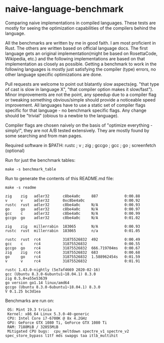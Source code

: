 # naive-language-benchmark

Comparing naive implementations in compiled languages. These tests are mostly for seeing the optimization capabilities of the compilers behind the language.

All the benchmarks are written by me in good faith. I am most proficient in Rust. The others are written based on official language docs.
The first language gets an original implementation(might be based on RosettaCode, Wikipedia, etc.) and the following implementations
are based on that implementation as closely as possible. Getting a benchmark to work in the following languages is mostly just satisfying 
the compiler (type) errors, no other language specific optimizations are done.

Pull requests are welcome to point out blatantly slow aspects(eg. "that type of cast is slow in language X", "that compiler option makes it slow/fast"). Minor improvements
are not the point, any speedup due to a compiler flag or tweaking something obvious/simple should provide a noticeable speed improvement. 
All languages have to use a static set of compiler flags specific for that language - no benchmark specific flags.
Any change should be "trivial" (obious to a newbie to the language).

Compiler flags are chosen naively on the basis of "optimize everything - simply!", they are not A/B tested extensively. They are mostly found by some searching and from man pages.

Required software in $PATH: rustc ; v ; zig ; gccgo ; gcc ; go ; screenfetch (optional)

Run for just the benchmark tables:
```
make -s benchmark_table
```

Run to generate the contents of this README.md file:
```
make -s readme
```

```
zig    zig   adler32      c8be4a0c     887            0:00.88 
v      v     adler32      0xc8be4a0c                  0:00.92 
rustc  rust  adler32      c8be4a0c     N/A            0:00.93 
go     go    adler32      c8be4a0c     N/A            0:00.97 
gcc    c     adler32      c8be4a0c     N/A            0:00.99 
gccgo  go    adler32      c8be4a0c     N/A            0:01.02 

zig    zig   millerrabin  183065       N/A            0:00.93 
rustc  rust  millerrabin  183065       n/a            0:01.05 

rustc  rust  rc4          31875526832  492            0:00.49 
gcc    c     rc4          31875526832                 0:00.55 
gccgo  go    rc4          31875526832  666.719704ms   0:00.67 
zig    zig   rc4          31875526832  683            0:00.68 
go     go    rc4          31875526832  1.588962454s   0:01.59 
v      v     rc4          31875526832                 0:01.91 
```
```
rustc 1.43.0-nightly (5e7af4669 2020-02-16)
gcc (Ubuntu 8.3.0-6ubuntu1~18.04.1) 8.3.0
zig 0.5.0+a55e53639
go version go1.14 linux/amd64
gccgo (Ubuntu 8.3.0-6ubuntu1~18.04.1) 8.3.0
V 0.1.25 bc3d1ea
```
Benchmarks are run on:
```
 OS: Mint 19.3 tricia
 Kernel: x86_64 Linux 5.3.0-40-generic
 CPU: Intel Core i7-6700K @ 8x 4.2GHz
 GPU: GeForce GTX 1080 Ti, GeForce GTX 1080 Ti
 RAM: 7188MiB / 32055MiB
 Mitigated CPU bugs:  cpu_meltdown spectre_v1 spectre_v2 spec_store_bypass l1tf mds swapgs taa itlb_multihit
```
